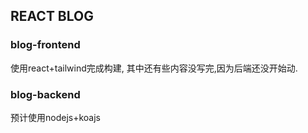## REACT BLOG

### blog-frontend
使用react+tailwind完成构建, 其中还有些内容没写完,因为后端还没开始动.


### blog-backend
预计使用nodejs+koajs
